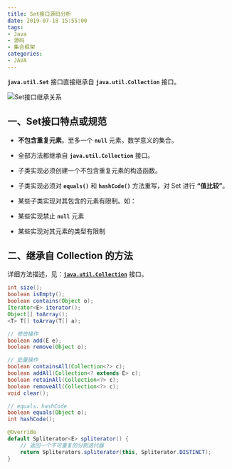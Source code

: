 ```yaml
---
title: Set接口源码分析
date: 2019-07-18 15:55:00
tags:
- Java
- 源码
- 集合框架
categories:
- JAVA
---
```


**`java.util.Set`** 接口直接继承自 **`java.util.Collection`** 接口。

![Set接口继承关系](/images/javase/Set-source-analysis/Set1.png "Set接口继承关系")

<!-- more -->

## 一、Set接口特点或规范

- **不包含重复元素**。至多一个 **`null`** 元素。数学意义的集合。

- 全部方法都继承自 **`java.util.Collection`** 接口。

- 子类实现必须创建一个不包含重复元素的构造函数。

- 子类实现必须对 **`equals()`** 和 **`hashCode()`** 方法重写，对 Set 进行 **“值比较”**。

- 某些子类实现对其包含的元素有限制。如：
 - 某些实现禁止 **`null`** 元素
 - 某些实现对其元素的类型有限制

## 二、继承自 Collection 的方法

详细方法描述，见：<a href="/blog/2019/07/15/javase/Collection-source-analysis/">**`java.util.Collection`**</a> 接口。

```java
int size();
boolean isEmpty();
boolean contains(Object o);
Iterator<E> iterator();
Object[] toArray();
<T> T[] toArray(T[] a);

// 修改操作
boolean add(E e);
boolean remove(Object o);

// 批量操作
boolean containsAll(Collection<?> c);
boolean addAll(Collection<? extends E> c);
boolean retainAll(Collection<?> c);
boolean removeAll(Collection<?> c);
void clear();

// equals、hashCode
boolean equals(Object o);
int hashCode();

@Override
default Spliterator<E> spliterator() {
    // 返回一个不可重复的分割迭代器
    return Spliterators.spliterator(this, Spliterator.DISTINCT);
}
```

























































